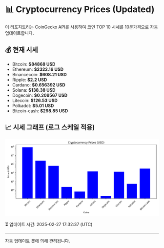 
# 📊 Cryptocurrency Prices (Updated)

이 리포지토리는 CoinGecko API를 사용하여 코인 TOP 10 시세를 10분가격으로 자동 업데이트합니다.

## 💰 현재 시세
- Bitcoin: **$84868 USD**
- Ethereum: **$2322.16 USD**
- Binancecoin: **$608.21 USD**
- Ripple: **$2.2 USD**
- Cardano: **$0.656392 USD**
- Solana: **$138.38 USD**
- Dogecoin: **$0.209567 USD**
- Litecoin: **$126.53 USD**
- Polkadot: **$5.01 USD**
- Bitcoin-cash: **$298.85 USD**

## 📈 시세 그래프 (로그 스케일 적용)
![Crypto Prices](crypto_prices.png)

⏳ 업데이트 시간: 2025-02-27 17:32:37 (UTC)

---
자동 업데이트 봇에 의해 관리됩니다.
